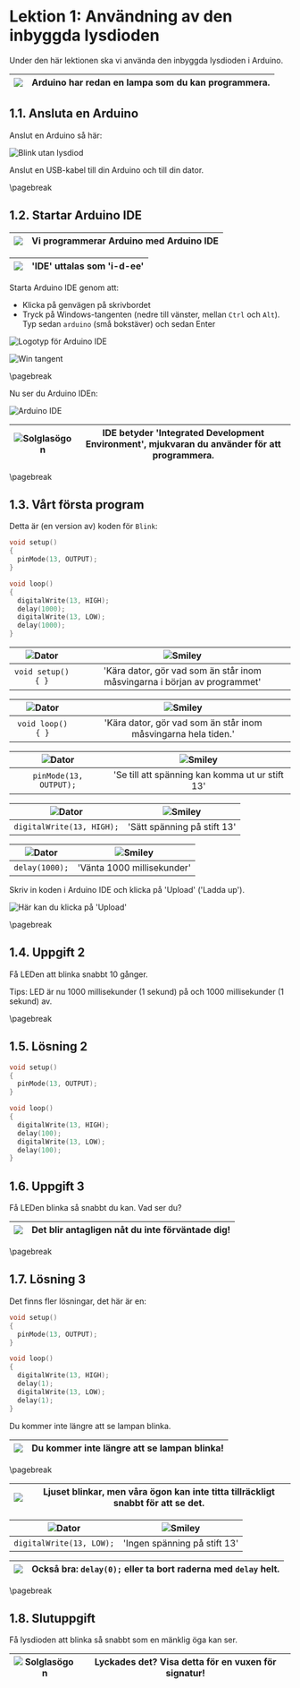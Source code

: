 # Lektion 1: Användning av den inbyggda lysdioden

Under den här lektionen ska vi använda den inbyggda lysdioden
i Arduino.

![](EmojiSunglasses.png) | Arduino har redan en lampa som du kan programmera.
:-------------:|:----------------------------------------: 

## 1.1. Ansluta en Arduino

Anslut en Arduino så här:

![Blink utan lysdiod](anvaendning_av_den_inbyggda_lysdioden_arduino.png)

Anslut en USB-kabel till din Arduino och till din dator.

\pagebreak

## 1.2. Startar Arduino IDE

![](EmojiSunglasses.png) | Vi programmerar Arduino med Arduino IDE
:-------------:|:----------------------------------------: 

![](EmojiBowtie.png) | 'IDE' uttalas som 'i-d-ee'
:-------------:|:----------------------------------------: 

Starta Arduino IDE genom att:

 * Klicka på genvägen på skrivbordet
 * Tryck på Windows-tangenten (nedre till vänster, mellan `Ctrl` och `Alt`). Typ
   sedan `arduino` (små bokstäver) och sedan Enter

![Logotyp för Arduino IDE](anvaendning_av_den_inbyggda_lysdioden_ide_logo.png)

![Win tangent](anvaendning_av_den_inbyggda_lysdioden_win_tangent.jpg)

\pagebreak

Nu ser du Arduino IDEn:

![Arduino IDE](anvaendning_av_den_inbyggda_lysdioden_ide.png)

![Solglasögon](EmojiSunglasses.png) | IDE betyder 'Integrated Development Environment', mjukvaran du använder för att programmera.
:-------------:|:----------------------------------------: 

\pagebreak

## 1.3. Vårt första program

Detta är (en version av) koden för `Blink`:

```c++
void setup() 
{
  pinMode(13, OUTPUT);
}

void loop() 
{
  digitalWrite(13, HIGH);
  delay(1000);
  digitalWrite(13, LOW);
  delay(1000);
}
```

![Dator](EmojiComputer.png) | ![Smiley](EmojiSmiley.png)
:-------------:|:----------------------------------------: 
`void setup() { }`|'Kära dator, gör vad som än står inom måsvingarna i början av programmet'

![Dator](EmojiComputer.png) | ![Smiley](EmojiSmiley.png)
:-------------:|:----------------------------------------: 
`void loop() { }`|'Kära dator, gör vad som än står inom måsvingarna hela tiden.'

![Dator](EmojiComputer.png) | ![Smiley](EmojiSmiley.png)
:-------------:|:----------------------------------------: 
`pinMode(13, OUTPUT);`|'Se till att spänning kan komma ut ur stift 13'

![Dator](EmojiComputer.png) | ![Smiley](EmojiSmiley.png)
:-------------:|:----------------------------------------: 
`digitalWrite(13, HIGH);`|'Sätt spänning på stift 13'

![Dator](EmojiComputer.png) | ![Smiley](EmojiSmiley.png)
:-------------:|:----------------------------------------: 
`delay(1000);`|'Vänta 1000 millisekunder'

Skriv in koden i Arduino IDE och klicka på 'Upload' ('Ladda up').

![Här kan du klicka på 'Upload'](anvaendning_av_den_inbyggda_lysdioden_upload.png)

\pagebreak

## 1.4. Uppgift 2

Få LEDen att blinka snabbt 10 gånger.

Tips: LED är nu 1000 millisekunder (1 sekund) på och 1000 millisekunder (1 sekund) av.

\pagebreak

## 1.5. Lösning 2

```c++
void setup()
{
  pinMode(13, OUTPUT);
}

void loop() 
{
  digitalWrite(13, HIGH);
  delay(100);
  digitalWrite(13, LOW);
  delay(100);
}
```

## 1.6. Uppgift 3

Få LEDen blinka så snabbt du kan. Vad ser du?

![](EmojiSunglasses.png) | Det blir antagligen nåt du inte förväntade dig!
:-------------:|:----------------------------------------: 

\pagebreak

## 1.7. Lösning 3

Det finns fler lösningar, det här är en:

```c++
void setup()
{
  pinMode(13, OUTPUT);
}

void loop() 
{
  digitalWrite(13, HIGH);
  delay(1);
  digitalWrite(13, LOW);
  delay(1);
}
```

Du kommer inte längre att se lampan blinka.

![](EmojiSunglasses.png) | Du kommer inte längre att se lampan blinka!
:-------------:|:----------------------------------------: 

\pagebreak

![](EmojiBowtie.png) | Ljuset blinkar, men våra ögon kan inte titta tillräckligt snabbt för att se det.
:-------------:|:----------------------------------------: 

![Dator](EmojiComputer.png) | ![Smiley](EmojiSmiley.png)
:-------------:|:----------------------------------------: 
`digitalWrite(13, LOW);`|'Ingen spänning på stift 13'

![](EmojiBowtie.png) | Också bra: `delay(0);` eller ta bort raderna med `delay` helt.
:-------------:|:----------------------------------------: 

\pagebreak

## 1.8. Slutuppgift

Få lysdioden att blinka så snabbt som en mänklig öga kan ser.

![Solglasögon](EmojiSunglasses.png) | Lyckades det? Visa detta för en vuxen för signatur!
:-------------:|:----------------------------------------: 
